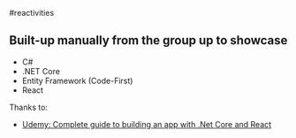 #reactivities
## Built-up manually from the group up to showcase

- C#
- .NET Core
- Entity Framework (Code-First)
- React

<!-- [Live Site](https://sidemotion-dating-app.herokuapp.com/) -->

Thanks to:
* [Udemy: Complete guide to building an app with .Net Core and React](https://www.udemy.com/course/complete-guide-to-building-an-app-with-net-core-and-react/learn/lecture/24835536?start=0#overview)
